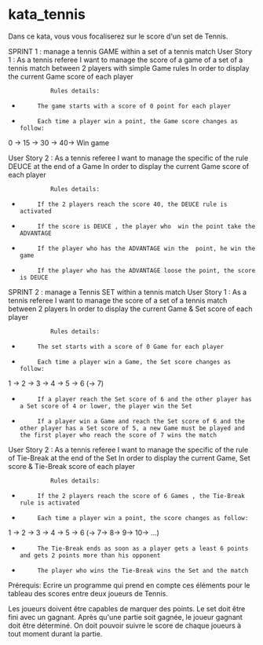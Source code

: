 # kata_tennis

Dans ce kata, vous vous focaliserez sur le score d'un set de Tennis.

SPRINT 1 : manage a tennis GAME within a set of a tennis match
User Story 1 :
                As a tennis referee
I want to manage the score of a game of a set of a tennis match between 2 players with simple Game rules
In order to display the current Game score of each player
 
                Rules details:
-          The game starts with a score of 0 point for each player
-          Each time a player win a point, the Game score changes as follow:
0 -> 15 -> 30 -> 40-> Win game
 
User Story 2 :
                As a tennis referee
I want to manage the specific of the rule DEUCE at the end of a Game
In order to display the current Game score of each player
 
                Rules details:
-          If the 2 players reach the score 40, the DEUCE rule is activated
-          If the score is DEUCE , the player who  win the point take the ADVANTAGE
-          If the player who has the ADVANTAGE win the  point, he win the game
-          If the player who has the ADVANTAGE loose the point, the score is DEUCE
 
 
SPRINT 2 : manage a Tennis SET within a tennis match
User Story 1 :
                As a tennis referee
I want to manage the score of a set of a tennis match between 2 players
In order to display the current Game & Set score of each player
 
                Rules details:
-          The set starts with a score of 0 Game for each player
-          Each time a player win a Game, the Set score changes as follow:
1 -> 2 -> 3 -> 4 -> 5 -> 6 (-> 7)
-          If a player reach the Set score of 6 and the other player has a Set score of 4 or lower, the player win the Set
-          If a player win a Game and reach the Set score of 6 and the other player has a Set score of 5, a new Game must be played and the first player who reach the score of 7 wins the match
 
User Story 2 :
                As a tennis referee
I want to manage the specific of the rule of Tie-Break at the end of the Set
In order to display the current Game, Set score & Tie-Break score of each player
 
                Rules details:
-          If the 2 players reach the score of 6 Games , the Tie-Break rule is activated
-          Each time a player win a point, the score changes as follow:
1 -> 2 -> 3 -> 4 -> 5 -> 6 (-> 7-> 8-> 9-> 10-> …)
-          The Tie-Break ends as soon as a player gets a least 6 points and gets 2 points more than his opponent
-          The player who wins the Tie-Break wins the Set and the match
 
Prérequis:
Ecrire un programme qui prend en compte ces éléments pour le tableau des scores entre deux joueurs de Tennis.
 
Les joueurs doivent être capables de marquer des points.
Le set doit être fini avec un gagnant.
Après qu'une partie soit gagnée, le joueur gagnant doit être déterminé.
On doit pouvoir suivre le score de chaque joueurs à tout moment durant la partie.

